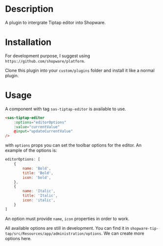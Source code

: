 # Description
A plugin to intergrate Tiptap editor into Shopware.

# Installation
For development purpose, I suggest using `https://github.com/shopware/platform`.

Clone this plugin into your `custom/plugins` folder and install it like a normal plugin.

# Usage
A component with tag `sas-tiptap-editor` is available to use.

```html
<sas-tiptap-editor
    :options="editorOptions"
    :value="currentValue"
    @input="updateCurrentValue"
/>
```

with `options` props you can set the toolbar options for the editor. An example of the options is:

```js
editorOptions: [
    {
        name: 'Bold',
        title: 'Bold',
        icon: 'bold',
    },
    {
        name: 'Italic',
        title: 'Italic',
        icon: 'italic',
    }
]
```

An option must provide `name`, `icon` properties in order to work.

All available options are still in development. You can find it in `shopware-tip-tap/src/Resources/app/administration/options`. We can create more options here.